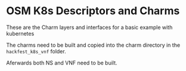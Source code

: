 # OSM K8s Descriptors and Charms

These are the Charm layers and interfaces for a basic example with kubernetes

The charms need to be built and copied into the charm directory in the `hackfest_k8s_vnf` folder.

Aferwards both NS and VNF need to be built.
